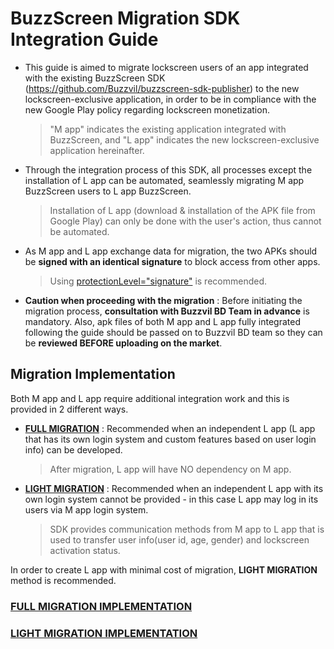 # BuzzScreen Migration SDK Integration Guide
- This guide is aimed to migrate lockscreen users of an app integrated with the existing BuzzScreen SDK (https://github.com/Buzzvil/buzzscreen-sdk-publisher) to the new lockscreen-exclusive application, in order to be in compliance with the new Google Play policy regarding lockscreen monetization.
	> "M app" indicates the existing application integrated with BuzzScreen, and "L app" indicates the new lockscreen-exclusive application hereinafter.
- Through the integration process of this SDK, all processes except the installation of L app can be automated, seamlessly migrating M app BuzzScreen users to L app BuzzScreen.
    > Installation of L app (download & installation of the APK file from Google Play) can only be done with the user's action, thus cannot be automated.
- As M app and L app exchange data for migration, the two APKs should be **signed with an identical signature** to block access from other apps.
    > Using [protectionLevel="signature"](https://developer.android.com/guide/topics/manifest/permission-element.html#plevel) is recommended.
- **Caution when proceeding with the migration** : Before initiating the migration process, **consultation with Buzzvil BD Team in advance** is mandatory. Also, apk files of both M app and L app fully integrated following the guide should be passed on to Buzzvil BD team so they can be **reviewed BEFORE uploading on the market**.

## Migration Implementation
Both M app and L app require additional integration work and this is provided in 2 different ways. 
- [**FULL MIGRATION**](FULL-MIGRATION-EN.md) : Recommended when an independent L app (L app that has its own login system and custom features based on user login info) can be developed. 
    > After migration, L app will have NO dependency on M app.
- [**LIGHT MIGRATION**](LIGHT-MIGRATION-EN.md) : Recommended when an independent L app with its own login system cannot be provided - in this case L app may log in its users via M app login system.
    > SDK provides communication methods from M app to L app that is used to transfer user info(user id, age, gender) and lockscreen activation status.

In order to create L app with minimal cost of migration, **LIGHT MIGRATION** method is recommended. 

### [FULL MIGRATION IMPLEMENTATION](FULL-MIGRATION-EN.md)
### [LIGHT MIGRATION IMPLEMENTATION](LIGHT-MIGRATION-EN.md)



